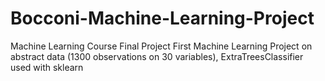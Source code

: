 # Bocconi-Machine-Learning-Project
Machine Learning Course Final Project
First Machine Learning Project on abstract data (1300 observations on 30 variables), ExtraTreesClassifier used with sklearn 
